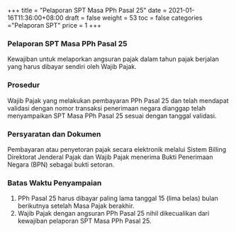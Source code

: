 +++
title = "Pelaporan SPT Masa PPh Pasal 25"
date = 2021-01-16T11:36:00+08:00
draft = false
weight = 53
toc = false
categories ="Pelaporan SPT"
price = 1
+++
### Pelaporan SPT Masa PPh Pasal 25
Kewajiban untuk melaporkan angsuran pajak dalam tahun pajak berjalan yang harus dibayar sendiri oleh Wajib Pajak. 

### Prosedur
Wajib Pajak yang melakukan pembayaran PPh Pasal 25 dan telah mendapat validasi dengan nomor transaksi penerimaan negara dianggap telah menyampaikan SPT Masa PPh Pasal 25 sesuai dengan tanggal validasi.
### Persyaratan dan Dokumen
Pembayaran atau penyetoran pajak secara elektronik melalui Sistem Billing Direktorat Jenderal Pajak dan Wajib Pajak menerima Bukti Penerimaan Negara (BPN) sebagai bukti setoran.

### Batas Waktu Penyampaian
1. PPh Pasal 25 harus dibayar paling lama tanggal 15 (lima belas)
bulan berikutnya setelah Masa Pajak berakhir.
2. Wajib Pajak dengan angsuran PPh Pasal 25 nihil dikecualikan dari
kewajiban pelaporan SPT Masa PPh Pasal 25.